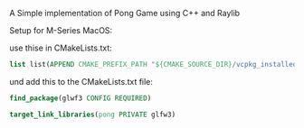 A Simple implementation of Pong Game using C++ and Raylib

Setup for M-Series MacOS:

use thise in CMakeLists.txt:

```cmake
list list(APPEND CMAKE_PREFIX_PATH "${CMAKE_SOURCE_DIR}/vcpkg_installed/arm64-osx")"
```

und add this to the CMakeLists.txt file:

```cmake
find_package(glwf3 CONFIG REQUIRED)

target_link_libraries(pong PRIVATE glfw3)

```
